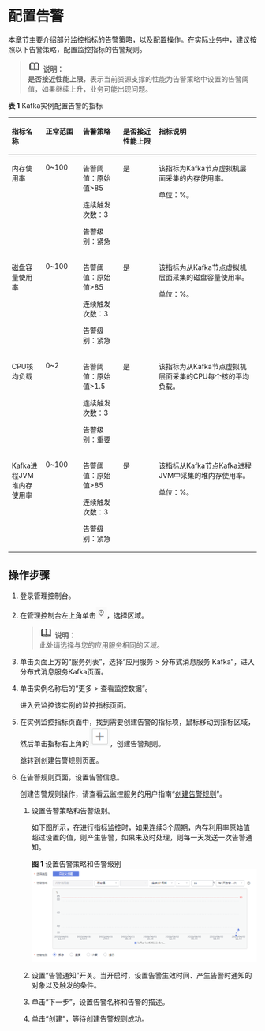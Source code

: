 # 配置告警<a name="ZH-CN_TOPIC_0169047402"></a>

本章节主要介绍部分监控指标的告警策略，以及配置操作。在实际业务中，建议按照以下告警策略，配置监控指标的告警规则。

>![](public_sys-resources/icon-note.gif) **说明：**   
>**是否接近性能上限**，表示当前资源支撑的性能为告警策略中设置的告警阈值，如果继续上升，业务可能出现问题。  

**表 1**  Kafka实例配置告警的指标

<a name="table17330152541615"></a>
<table><thead align="left"><tr id="row133010254169"><th class="cellrowborder" valign="top" width="13.601360136013602%" id="mcps1.2.6.1.1"><p id="p16330112571619"><a name="p16330112571619"></a><a name="p16330112571619"></a>指标名称</p>
</th>
<th class="cellrowborder" valign="top" width="15.081508150815083%" id="mcps1.2.6.1.2"><p id="p133092501611"><a name="p133092501611"></a><a name="p133092501611"></a>正常范围</p>
</th>
<th class="cellrowborder" valign="top" width="16.09160916091609%" id="mcps1.2.6.1.3"><p id="p15330122531618"><a name="p15330122531618"></a><a name="p15330122531618"></a>告警策略</p>
</th>
<th class="cellrowborder" valign="top" width="14.391439143914392%" id="mcps1.2.6.1.4"><p id="p833092571614"><a name="p833092571614"></a><a name="p833092571614"></a>是否接近性能上限</p>
</th>
<th class="cellrowborder" valign="top" width="40.83408340834083%" id="mcps1.2.6.1.5"><p id="p4330125121614"><a name="p4330125121614"></a><a name="p4330125121614"></a>指标说明</p>
</th>
</tr>
</thead>
<tbody><tr id="row33301251166"><td class="cellrowborder" valign="top" width="13.601360136013602%" headers="mcps1.2.6.1.1 "><p id="p178613612345"><a name="p178613612345"></a><a name="p178613612345"></a>内存使用率</p>
</td>
<td class="cellrowborder" valign="top" width="15.081508150815083%" headers="mcps1.2.6.1.2 "><p id="p1330182515167"><a name="p1330182515167"></a><a name="p1330182515167"></a>0~100</p>
</td>
<td class="cellrowborder" valign="top" width="16.09160916091609%" headers="mcps1.2.6.1.3 "><p id="p103301925171610"><a name="p103301925171610"></a><a name="p103301925171610"></a>告警阈值：原始值&gt;85</p>
<p id="p16787284188"><a name="p16787284188"></a><a name="p16787284188"></a>连续触发次数：3</p>
<p id="p1490915434182"><a name="p1490915434182"></a><a name="p1490915434182"></a>告警级别：紧急</p>
</td>
<td class="cellrowborder" valign="top" width="14.391439143914392%" headers="mcps1.2.6.1.4 "><p id="p1333042516169"><a name="p1333042516169"></a><a name="p1333042516169"></a>是</p>
</td>
<td class="cellrowborder" valign="top" width="40.83408340834083%" headers="mcps1.2.6.1.5 "><p id="p0541855808"><a name="p0541855808"></a><a name="p0541855808"></a>该指标为Kafka节点虚拟机层面采集的内存使用率。</p>
<p id="p175520554019"><a name="p175520554019"></a><a name="p175520554019"></a>单位：%。</p>
</td>
</tr>
<tr id="row11612547193318"><td class="cellrowborder" valign="top" width="13.601360136013602%" headers="mcps1.2.6.1.1 "><p id="p12185173453110"><a name="p12185173453110"></a><a name="p12185173453110"></a>磁盘容量使用率</p>
</td>
<td class="cellrowborder" valign="top" width="15.081508150815083%" headers="mcps1.2.6.1.2 "><p id="p159846548349"><a name="p159846548349"></a><a name="p159846548349"></a>0~100</p>
</td>
<td class="cellrowborder" valign="top" width="16.09160916091609%" headers="mcps1.2.6.1.3 "><p id="p9187539110"><a name="p9187539110"></a><a name="p9187539110"></a>告警阈值：原始值&gt;85</p>
<p id="p4187143915111"><a name="p4187143915111"></a><a name="p4187143915111"></a>连续触发次数：3</p>
<p id="p18188133918111"><a name="p18188133918111"></a><a name="p18188133918111"></a>告警级别：紧急</p>
</td>
<td class="cellrowborder" valign="top" width="14.391439143914392%" headers="mcps1.2.6.1.4 "><p id="p1317773403116"><a name="p1317773403116"></a><a name="p1317773403116"></a>是</p>
</td>
<td class="cellrowborder" valign="top" width="40.83408340834083%" headers="mcps1.2.6.1.5 "><p id="p491615520113"><a name="p491615520113"></a><a name="p491615520113"></a>该指标为从Kafka节点虚拟机层面采集的磁盘容量使用率。</p>
<p id="p9916855116"><a name="p9916855116"></a><a name="p9916855116"></a>单位：%。</p>
</td>
</tr>
<tr id="row23318255167"><td class="cellrowborder" valign="top" width="13.601360136013602%" headers="mcps1.2.6.1.1 "><p id="p191668345310"><a name="p191668345310"></a><a name="p191668345310"></a>CPU核均负载</p>
</td>
<td class="cellrowborder" valign="top" width="15.081508150815083%" headers="mcps1.2.6.1.2 "><p id="p1616415349316"><a name="p1616415349316"></a><a name="p1616415349316"></a>0~2</p>
</td>
<td class="cellrowborder" valign="top" width="16.09160916091609%" headers="mcps1.2.6.1.3 "><p id="p6931371928"><a name="p6931371928"></a><a name="p6931371928"></a>告警阈值：原始值&gt;1.5</p>
<p id="p9931479214"><a name="p9931479214"></a><a name="p9931479214"></a>连续触发次数：3</p>
<p id="p2093119715216"><a name="p2093119715216"></a><a name="p2093119715216"></a>告警级别：重要</p>
</td>
<td class="cellrowborder" valign="top" width="14.391439143914392%" headers="mcps1.2.6.1.4 "><p id="p2015813493116"><a name="p2015813493116"></a><a name="p2015813493116"></a>是</p>
</td>
<td class="cellrowborder" valign="top" width="40.83408340834083%" headers="mcps1.2.6.1.5 "><p id="p16156193418313"><a name="p16156193418313"></a><a name="p16156193418313"></a>该指标为从Kafka节点虚拟机层面采集的CPU每个核的平均负载。</p>
</td>
</tr>
<tr id="row44698103613"><td class="cellrowborder" valign="top" width="13.601360136013602%" headers="mcps1.2.6.1.1 "><p id="p1015418343316"><a name="p1015418343316"></a><a name="p1015418343316"></a>Kafka进程JVM堆内存使用率</p>
</td>
<td class="cellrowborder" valign="top" width="15.081508150815083%" headers="mcps1.2.6.1.2 "><p id="p1447735943412"><a name="p1447735943412"></a><a name="p1447735943412"></a>0~100</p>
</td>
<td class="cellrowborder" valign="top" width="16.09160916091609%" headers="mcps1.2.6.1.3 "><p id="p37247312027"><a name="p37247312027"></a><a name="p37247312027"></a>告警阈值：原始值&gt;85</p>
<p id="p1372453115214"><a name="p1372453115214"></a><a name="p1372453115214"></a>连续触发次数：3</p>
<p id="p0724731822"><a name="p0724731822"></a><a name="p0724731822"></a>告警级别：紧急</p>
</td>
<td class="cellrowborder" valign="top" width="14.391439143914392%" headers="mcps1.2.6.1.4 "><p id="p31461434153118"><a name="p31461434153118"></a><a name="p31461434153118"></a>是</p>
</td>
<td class="cellrowborder" valign="top" width="40.83408340834083%" headers="mcps1.2.6.1.5 "><p id="p113221928712"><a name="p113221928712"></a><a name="p113221928712"></a>该指标从Kafka节点Kafka进程JVM中采集的堆内存使用率。</p>
<p id="p20322828317"><a name="p20322828317"></a><a name="p20322828317"></a>单位：%。</p>
</td>
</tr>
</tbody>
</table>

## 操作步骤<a name="section1759104141720"></a>

1.  登录管理控制台。
2.  在管理控制台左上角单击![](figures/icon-region.png)，选择区域。

    >![](public_sys-resources/icon-note.gif) **说明：**   
    >此处请选择与您的应用服务相同的区域。  

3.  单击页面上方的“服务列表”，选择“应用服务 \> 分布式消息服务 Kafka”，进入分布式消息服务Kafka页面。
4.  单击实例名称后的“更多 \> 查看监控数据”。

    进入云监控该实例的监控指标页面。

5.  在实例监控指标页面中，找到需要创建告警的指标项，鼠标移动到指标区域，然后单击指标右上角的![](figures/zh-cn_image_0227704229.png)，创建告警规则。

    跳转到创建告警规则页面。

6.  在告警规则页面，设置告警信息。

    创建告警规则操作，请查看云监控服务的用户指南“[创建告警规则](https://support.huaweicloud.com/usermanual-ces/zh-cn_topic_0084572213.html)”。

    1.  设置告警策略和告警级别。

        如下图所示，在进行指标监控时，如果连续3个周期，内存利用率原始值超过设置的值，则产生告警，如果未及时处理，则每一天发送一次告警通知。

        **图 1**  设置告警策略和告警级别<a name="fig1598710717478"></a>  
        ![](figures/设置告警策略和告警级别.png "设置告警策略和告警级别")

    2.  设置“告警通知”开关。当开启时，设置告警生效时间、产生告警时通知的对象以及触发的条件。
    3.  单击“下一步”，设置告警名称和告警的描述。
    4.  单击“创建”，等待创建告警规则成功。


